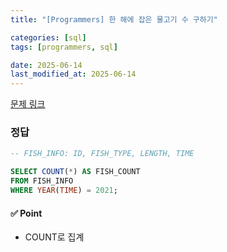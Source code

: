 ```yaml
---
title: "[Programmers] 한 해에 잡은 물고기 수 구하기"

categories: [sql]
tags: [programmers, sql]

date: 2025-06-14
last_modified_at: 2025-06-14
---
```

[문제 링크](https://school.programmers.co.kr/learn/courses/30/lessons/284530)

### 정답
```sql
-- FISH_INFO: ID, FISH_TYPE, LENGTH, TIME

SELECT COUNT(*) AS FISH_COUNT
FROM FISH_INFO
WHERE YEAR(TIME) = 2021;
```

#### ✅ Point
- COUNT로 집계